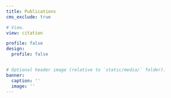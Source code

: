 ```yaml
---
title: Publications
cms_exclude: true

# View.
view: citation

profile: false
design:
  profile: false


# Optional header image (relative to `static/media/` folder).
banner:
  caption: ''
  image: ''
---
```

